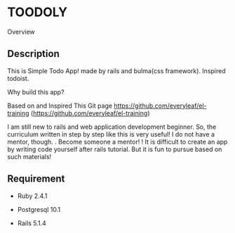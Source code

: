 # TOODOLY

Overview

## Description

This is Simple Todo App! made by rails and bulma(css framework).
Inspired todoist.

Why build this app?

Based on and Inspired This Git page https://github.com/everyleaf/el-training (https://github.com/everyleaf/el-training)

I am still new to rails and web application development beginner. So, the curriculum written in step by step like this is very useful! I do not have a mentor, though. . Become someone a mentor! ! It is difficult to create an app by writing code yourself after rails tutorial. But it is fun to pursue based on such materials!

## Requirement

* Ruby 2.4.1

* Postgresql 10.1

* Rails 5.1.4
